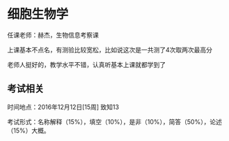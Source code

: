 # 细胞生物学

任课老师：赫杰，生物信息考察课

上课基本不点名，有测验比较宽松，比如说这次是一共测了4次取两次最高分

老师人挺好的，教学水平不错，认真听基本上课就都学到了

## 考试相关

时间地点：2016年12月12日[15周] 致知13

考试形式：名称解释（15%），填空（10%），是非（10%），简答（50%），论述（15%）大概。

